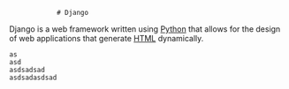                 # Django

Django is a web framework written using [Python](/wiki/Python) that allows for the design of web applications that generate [HTML](/wiki/HTML) dynamically.

    as
    asd
    asdsadsad
    asdsadasdsad